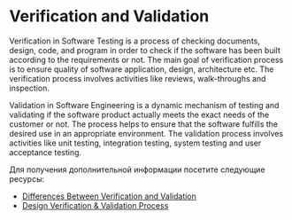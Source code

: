 # Verification and Validation

Verification in Software Testing is a process of checking documents, design, code, and program in order to check if the software has been built according to the requirements or not. The main goal of verification process is to ensure quality of software application, design, architecture etc. The verification process involves activities like reviews, walk-throughs and inspection.

Validation in Software Engineering is a dynamic mechanism of testing and validating if the software product actually meets the exact needs of the customer or not. The process helps to ensure that the software fulfills the desired use in an appropriate environment. The validation process involves activities like unit testing, integration testing, system testing and user acceptance testing.

Для получения дополнительной информации посетите следующие ресурсы:

- [Differences Between Verification and Validation](https://www.guru99.com/verification-v-s-validation-in-a-software-testing.html)
- [Design Verification & Validation Process](https://www.guru99.com/design-verification-process.html)
